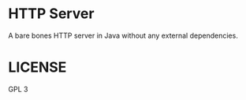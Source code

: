 # HTTP Server

A bare bones HTTP server in Java without any external dependencies.

# LICENSE
GPL 3
